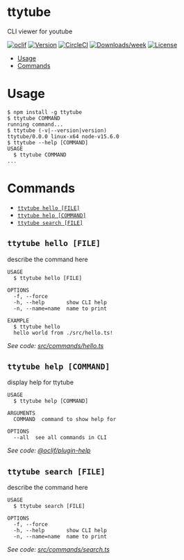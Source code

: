 ttytube
=======

CLI viewer for youtube

[![oclif](https://img.shields.io/badge/cli-oclif-brightgreen.svg)](https://oclif.io)
[![Version](https://img.shields.io/npm/v/ttytube.svg)](https://npmjs.org/package/ttytube)
[![CircleCI](https://circleci.com/gh/geowarin/ttytube/tree/master.svg?style=shield)](https://circleci.com/gh/geowarin/ttytube/tree/master)
[![Downloads/week](https://img.shields.io/npm/dw/ttytube.svg)](https://npmjs.org/package/ttytube)
[![License](https://img.shields.io/npm/l/ttytube.svg)](https://github.com/geowarin/ttytube/blob/master/package.json)

<!-- toc -->
* [Usage](#usage)
* [Commands](#commands)
<!-- tocstop -->
# Usage
<!-- usage -->
```sh-session
$ npm install -g ttytube
$ ttytube COMMAND
running command...
$ ttytube (-v|--version|version)
ttytube/0.0.0 linux-x64 node-v15.6.0
$ ttytube --help [COMMAND]
USAGE
  $ ttytube COMMAND
...
```
<!-- usagestop -->
# Commands
<!-- commands -->
* [`ttytube hello [FILE]`](#ttytube-hello-file)
* [`ttytube help [COMMAND]`](#ttytube-help-command)
* [`ttytube search [FILE]`](#ttytube-search-file)

## `ttytube hello [FILE]`

describe the command here

```
USAGE
  $ ttytube hello [FILE]

OPTIONS
  -f, --force
  -h, --help       show CLI help
  -n, --name=name  name to print

EXAMPLE
  $ ttytube hello
  hello world from ./src/hello.ts!
```

_See code: [src/commands/hello.ts](https://github.com/geowarin/ttytube/blob/v0.0.0/src/commands/hello.ts)_

## `ttytube help [COMMAND]`

display help for ttytube

```
USAGE
  $ ttytube help [COMMAND]

ARGUMENTS
  COMMAND  command to show help for

OPTIONS
  --all  see all commands in CLI
```

_See code: [@oclif/plugin-help](https://github.com/oclif/plugin-help/blob/v3.2.1/src/commands/help.ts)_

## `ttytube search [FILE]`

describe the command here

```
USAGE
  $ ttytube search [FILE]

OPTIONS
  -f, --force
  -h, --help       show CLI help
  -n, --name=name  name to print
```

_See code: [src/commands/search.ts](https://github.com/geowarin/ttytube/blob/v0.0.0/src/commands/search.ts)_
<!-- commandsstop -->
